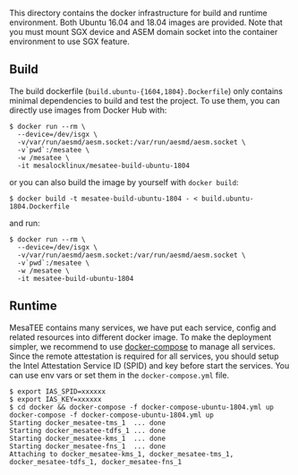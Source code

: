 This directory contains the docker infrastructure for build and runtime
environment. Both Ubuntu 16.04 and 18.04 images are provided. Note that
you must mount SGX device and ASEM domain socket into the container
environment to use SGX feature.

## Build

The build dockerfile (`build.ubuntu-{1604,1804}.Dockerfile`) only contains
minimal dependencies to build and test the project. To use them, you can
directly use images from Docker Hub with:

```
$ docker run --rm \
  --device=/dev/isgx \
  -v/var/run/aesmd/aesm.socket:/var/run/aesmd/aesm.socket \
  -v`pwd`:/mesatee \
  -w /mesatee \
  -it mesalocklinux/mesatee-build-ubuntu-1804
```

or you can also build the image by yourself with `docker build`:

```
$ docker build -t mesatee-build-ubuntu-1804 - < build.ubuntu-1804.Dockerfile
```
and run:

```
$ docker run --rm \
  --device=/dev/isgx \
  -v/var/run/aesmd/aesm.socket:/var/run/aesmd/aesm.socket \
  -v`pwd`:/mesatee \
  -w /mesatee \
  -it mesatee-build-ubuntu-1804
```

## Runtime

MesaTEE contains many services, we have put each service, config and related
resources into different docker image. To make the deployment simpler, we
recommend to use [docker-compose](https://docs.docker.com/compose/) to manage
all services. Since the remote attestation is required for all services, you
should setup the Intel Attestation Service ID (SPID) and key before start the
services. You can use env vars or set them in the `docker-compose.yml` file.

```
$ export IAS_SPID=xxxxxx
$ export IAS_KEY=xxxxxx
$ cd docker && docker-compose -f docker-compose-ubuntu-1804.yml up
docker-compose -f docker-compose-ubuntu-1804.yml up
Starting docker_mesatee-tms_1  ... done
Starting docker_mesatee-tdfs_1 ... done
Starting docker_mesatee-kms_1  ... done
Starting docker_mesatee-fns_1  ... done
Attaching to docker_mesatee-kms_1, docker_mesatee-tms_1, docker_mesatee-tdfs_1, docker_mesatee-fns_1
```
